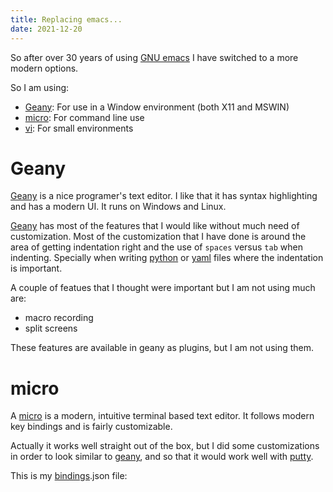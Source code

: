 ```yaml
---
title: Replacing emacs...
date: 2021-12-20
---
```


So after over 30 years of using [GNU emacs][emacs] I have switched
to a more modern options.

So I am using:

- [Geany][geany]: For use in a Window environment (both X11 and MSWIN)
- [micro][micro]: For command line use
- [vi][busyboxvi]: For small environments

# Geany

[Geany][geany] is a nice programer's text editor.  I like that it has syntax
highlighting and has a modern UI.  It runs on Windows and Linux.

[Geany][geany] has most of the features that I would like without much
need of customization.  Most of the customization that I have
done is around the area of getting indentation right and the
use of `spaces` versus `tab` when indenting.  Specially when
writing [python][py] or [yaml][yaml] files where the indentation is
important.

A couple of featues that I thought were important but I am not
using much are:

- macro recording
- split screens

These features are available in geany as plugins, but I am not
using them.

# micro

A [micro][micro] is a modern, intuitive terminal based text editor.  It
follows modern key bindings and is fairly customizable.

Actually it works well straight out of the box, but I did some
customizations in order to look similar to [geany][geany], and
so that it would work well with [putty][putty].

This is my [bindings][bindings].json file:

<script src="https://tortugalabs.github.io/embed-like-gist/embed.js?style=paraiso-light&showBorder=on&showLineNumbers=on&showFileMeta=on&showCopy=on&fetchFromJsDelivr=on&target=https://github.com/alejandroliu/dotfiles/blob/rcm-style/config/micro/bindings.json"></script>


[emacs]: https://www.gnu.org/software/emacs/
[geany]: https://www.geany.org/
[micro]: https://micro-editor.github.io/
[busyboxvi]: https://en.wikibooks.org/wiki/Learning_the_vi_Editor/BusyBox_vi
[py]: https://www.python.org/
[yaml]: https://yaml.org/
[putty]: https://www.putty.org/
[bindings]: https://github.com/alejandroliu/dotfiles/blob/rcm-style/config/micro/bindings.json

